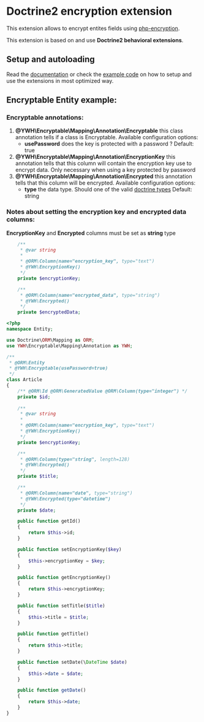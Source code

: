 # Doctrine2 encryption extension

This extension allows to encrypt entites fields using [php-encryption](https://github.com/defuse/php-encryption).

This extension is based on and use **Doctrine2 behavioral extensions**.

## Setup and autoloading

Read the [documentation](http://github.com/Atlantic18/DoctrineExtensions/blob/master/doc/annotations.md#em-setup)
or check the [example code](http://github.com/Atlantic18/DoctrineExtensions/tree/master/example)
on how to setup and use the extensions in most optimized way.

## Encryptable Entity example:

### Encryptable annotations:
1. **@YWH\Encryptable\Mapping\Annotation\Encryptable** this class annotation tells if a class is Encryptable. Available configuration options:
    * **usePassword** does the key is protected with a password ? Default: true
2. **@YWH\Encryptable\Mapping\Annotation\EncryptionKey** this annotation tells that this column will contain the encryption key use to encrypt data. Only necessary when using a key protected by password
3. **@YWH\Encryptable\Mapping\Annotation\Encrypted** this annotation tells that this column will be encrypted. Available configuration options:
    * **type** the data type. Should one of the valid [doctrine types](http://docs.doctrine-project.org/projects/doctrine-dbal/en/latest/reference/types.html) Default: string

### Notes about setting the encryption key and encrypted data columns:

**EncryptionKey** and **Encrypted** columns must be set as **string** type

``` php
    /**
     * @var string
     *
     * @ORM\Column(name="encryption_key", type="text")
     * @YWH\EncryptionKey()
     */
    private $encryptionKey;

    /**
     * @ORM\Column(name="encrypted_data", type="string")
     * @YWH\Encrypted()
     */
    private $encryptedData;
```

``` php
<?php
namespace Entity;

use Doctrine\ORM\Mapping as ORM;
use YWH\Encryptable\Mapping\Annotation as YWH;

/**
 * @ORM\Entity
 * @YWH\Encryptable(usePassword=true)
 */
class Article
{
    /** @ORM\Id @ORM\GeneratedValue @ORM\Column(type="integer") */
    private $id;
    
    /**
     * @var string
     *
     * @ORM\Column(name="encryption_key", type="text")
     * @YWH\EncryptionKey()
     */
    private $encryptionKey;

    /**
     * @ORM\Column(type="string", length=128)
     * @YWH\Encrypted()
     */
    private $title;

    /**
     * @ORM\Column(name="date", type="string")
     * @YWH\Encrypted(type="datetime")
     */
    private $date;

    public function getId()
    {
        return $this->id;
    }

    public function setEncryptionKey($key)
    {
        $this->encryptionKey = $key;
    }

    public function getEncryptionKey()
    {
        return $this->encryptionKey;
    }

    public function setTitle($title)
    {
        $this->title = $title;
    }

    public function getTitle()
    {
        return $this->title;
    }

    public function setDate(\DateTime $date)
    {
        $this->date = $date;
    }

    public function getDate()
    {
        return $this->date;
    }
}
```